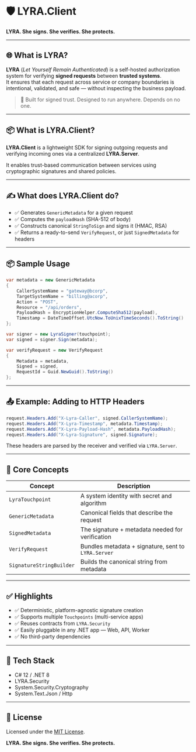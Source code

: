 # 🛡️ LYRA.Client

**LYRA. She signs. She verifies. She protects.**

---

## 🌐 What is LYRA?

**LYRA** (*Let Yourself Remain Authenticated*) is a self-hosted authorization system for verifying **signed requests** between **trusted systems**.  
It ensures that each request across service or company boundaries is intentional, validated, and safe — without inspecting the business payload.

> 🔐 Built for signed trust. Designed to run anywhere. Depends on no one.

---

## 📦 What is LYRA.Client?

**LYRA.Client** is a lightweight SDK for signing outgoing requests and verifying incoming ones via a centralized **LYRA.Server**.

It enables trust-based communication between services using cryptographic signatures and shared policies.

---

## ✍️ What does LYRA.Client do?

- ✅ Generates `GenericMetadata` for a given request
- ✅ Computes the `payloadHash` (SHA-512 of body)
- ✅ Constructs canonical `StringToSign` and signs it (HMAC, RSA)
- ✅ Returns a ready-to-send `VerifyRequest`, or just `SignedMetadata` for headers

---

## 📦 Sample Usage

```csharp
var metadata = new GenericMetadata
{
    CallerSystemName = "gateway@bcorp",
    TargetSystemName = "billing@acorp",
    Action = "POST",
    Resource = "/api/orders",
    PayloadHash = EncryptionHelper.ComputeSha512(payload),
    Timestamp = DateTimeOffset.UtcNow.ToUnixTimeSeconds().ToString()
};

var signer = new LyraSigner(touchpoint);
var signed = signer.Sign(metadata);

var verifyRequest = new VerifyRequest
{
    Metadata = metadata,
    Signed = signed,
    RequestId = Guid.NewGuid().ToString()
};
```

---

## 📤 Example: Adding to HTTP Headers

```csharp
request.Headers.Add("X-Lyra-Caller", signed.CallerSystemName);
request.Headers.Add("X-Lyra-Timestamp", metadata.Timestamp);
request.Headers.Add("X-Lyra-Payload-Hash", metadata.PayloadHash);
request.Headers.Add("X-Lyra-Signature", signed.Signature);
```

These headers are parsed by the receiver and verified via `LYRA.Server`.

---

## 🧠 Core Concepts

| Concept             | Description |
|--------------------|-------------|
| `LyraTouchpoint`    | A system identity with secret and algorithm |
| `GenericMetadata`   | Canonical fields that describe the request |
| `SignedMetadata`    | The signature + metadata needed for verification |
| `VerifyRequest`     | Bundles metadata + signature, sent to `LYRA.Server` |
| `SignatureStringBuilder` | Builds the canonical string from metadata |

---

## ✅ Highlights

- ✅ Deterministic, platform-agnostic signature creation
- ✅ Supports multiple `Touchpoints` (multi-service apps)
- ✅ Reuses contracts from `LYRA.Security`
- ✅ Easily pluggable in any .NET app — Web, API, Worker
- ✅ No third-party dependencies

---

## 🔧 Tech Stack

- C# 12 / .NET 8
- LYRA.Security
- System.Security.Cryptography
- System.Text.Json / Http

---

## 📄 License

Licensed under the [MIT License](LICENSE).

**LYRA. She signs. She verifies. She protects.**
